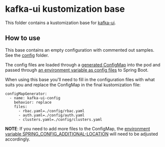 # kafka-ui kustomization base

This folder contains a kustomization base for [kafka-ui](https://github.com/provectus/kafka-ui).

## How to use
This base contains an empty configuration with commented out samples. See the [config](config) folder.

The config files are loaded through a [generated ConfigMap](https://github.com/utilitywarehouse/kafka-manifests/blob/75d31cd84633ffb36c7c7618dc725110b0d4c82c/kafka-ui/kustomization.yaml#L7-L12) into the pod and passed through
[an environment variable as config files](https://github.com/utilitywarehouse/kafka-manifests/blob/75d31cd84633ffb36c7c7618dc725110b0d4c82c/kafka-ui/app.yaml#L41-L45) to Spring Boot.

When using this base you'll need to fill in the configuration files with what suits you and replace the ConfigMap in the final kustomization file: 
```shell
configMapGenerator:
  - name: kafka-ui-config
    behavior: replace
    files:
      - rbac.yaml=./config/rbac.yaml
      - auth.yaml=./config/auth.yaml
      - clusters.yaml=./config/clusters.yaml
```

**NOTE**: If you need to add more files to the ConfigMap, the [environment variable SPRING_CONFIG_ADDITIONAL-LOCATION](https://github.com/utilitywarehouse/kafka-manifests/blob/75d31cd84633ffb36c7c7618dc725110b0d4c82c/kafka-ui/app.yaml#L41-L45) will need to be adjusted accordingly. 
